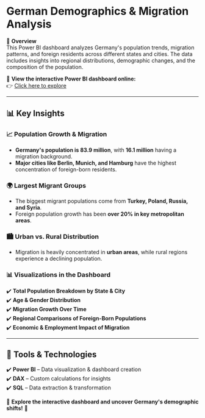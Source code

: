 #  German Demographics & Migration Analysis  

📌 **Overview**  
This Power BI dashboard analyzes Germany's population trends, migration patterns, and foreign residents across different states and cities. The data includes insights into regional distributions, demographic changes, and the composition of the population.  

🔗 **View the interactive Power BI dashboard online:**  
👉 [Click here to explore](https://app.powerbi.com/view?r=eyJrIjoiNGQ5MDRhNzEtM2QzNy00YmYwLTg1MTEtNzZiZjQxY2UwMGNkIiwidCI6IjgxMjcwZjZhLTdjNjUtNGUzNC04NzQzLTFlMGNjYzk2Y2Y1YSJ9)

---

## **📊 Key Insights**  

### **📈 Population Growth & Migration**  
- **Germany's population is 83.9 million**, with **16.1 million** having a migration background.  
- **Major cities like Berlin, Munich, and Hamburg** have the highest concentration of foreign-born residents.  

### **🌍 Largest Migrant Groups**  
- The biggest migrant populations come from **Turkey, Poland, Russia, and Syria**.  
- Foreign population growth has been **over 20% in key metropolitan areas**.  

### **🏙 Urban vs. Rural Distribution**  
- Migration is heavily concentrated in **urban areas**, while rural regions experience a declining population.  

### **📊 Visualizations in the Dashboard**  
✔️ **Total Population Breakdown by State & City**  
✔️ **Age & Gender Distribution**  
✔️ **Migration Growth Over Time**  
✔️ **Regional Comparisons of Foreign-Born Populations**  
✔️ **Economic & Employment Impact of Migration**  

---

## **🔧 Tools & Technologies**  
✔️ **Power BI** – Data visualization & dashboard creation  
✔️ **DAX** – Custom calculations for insights  
✔️ **SQL** – Data extraction & transformation  

📢 **Explore the interactive dashboard and uncover Germany's demographic shifts!** 🚀
